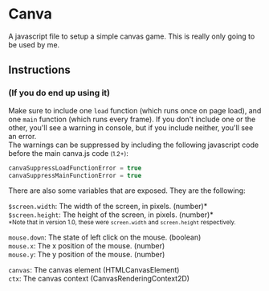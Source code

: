 # Canva
A javascript file to setup a simple canvas game. This is really only going to be used by me.

## Instructions
### (If you do end up using it)

Make sure to include one `load` function (which runs once on page load), and one `main` function (which runs every frame). If you don't include one or the other, you'll see a warning in console, but if you include neither, you'll see an error.
<br/>The warnings can be suppressed by including the following javascript code before the main canva.js code <small>(1.2+)</small>:
```js
canvaSuppressLoadFunctionError = true
canvaSuppressMainFunctionError = true
```

There are also some variables that are exposed. They are the following:

`$screen.width`: The width of the screen, in pixels. (number)\*<br/>
`$screen.height`: The height of the screen, in pixels. (number)\*<br/>
<small>*Note that in version 1.0, these were `screen.width` and `screen.height` respectively.</small>

`mouse.down`: The state of left click on the mouse. (boolean)<br/>
`mouse.x`: The x position of the mouse. (number)<br/>
`mouse.y`: The y position of the mouse. (number)

`canvas`: The canvas element (HTMLCanvasElement)<br/>
`ctx`: The canvas context (CanvasRenderingContext2D)

